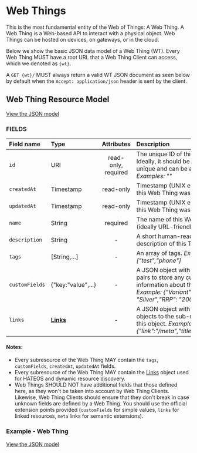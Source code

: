 # Web Things
This is the most fundamental entity of the Web of Things: A Web Thing. A Web Thing is a Web-based API to interact with a physical object. Web Things can be hosted on devices, on gateways, or in the cloud. 

Below we show the basic JSON data model of a Web Thing (WT). Every Web Thing MUST have a root URL that a Web Thing Client can access, which we denoted as `{wt}`.  

A `GET {wt}/` MUST always return a valid WT JSON document as seen below by default when the `Accept: application/json` header is sent by the client.  


## Web Thing Resource Model

[View the JSON model](https://github.com/w3c/wot/blob/master/TF-AP/models/web-thing-model.json)

### FIELDS

| Field name  | Type  | Attributes | Description|
| :------------ |:----------| :-----:|:-----|
| `id` | URI | read-only, required | The unique ID of this Web Thing. Ideally, it should be globally unique and can be a URI. _Examples: ""_|
| `createdAt` | Timestamp  | read-only | Timestamp (UNIX epoch) when this Web Thing was created. |
| `updatedAt` | Timestamp  | read-only | Timestamp (UNIX epoch) when this Web Thing was last updated. |
| `name` | String  | required | The name of this Web Thing (ideally URL-friendly). |
| `description` | String  | - | A short human-readable description of this Thing. | 
| `tags` | [String,...]  | - | An array of tags. _Example: ["test","phone"]_| 
| `customFields` | {"key:"value",...}  | - | A JSON object with key-value pairs to store any custom information about this Web Thing. _Example: {"Variant": "Silver","RRP": "200 USD"}_| 
| `links` | **[Links](#links)** | - | A JSON object with multiple Link objects to the sub-resources of this object. _Example: {"meta": {"link":"/meta","title":"Metadata"}}_| 

#### Notes:
* Every subresource of the Web Thing MAY contain the `tags`, `customFields`, `createdAt`, `updatedAt` fields. 
* Every subresource of the Web Thing MAY contain the [Links](#links) object used for HATEOS and dynamic resource discovery. 
* Web Things SHOULD NOT have additional fields that those defined here, as they won't be taken into account by Web Thing Clients. Likewise, Web Thing Clients should ensure that they don't break in case unknown fields are defined by a Web Thing. You should use the official extension points provided (`customFields` for simple values, `links` for linked resources, `meta` links for semantic extensions).  


### Example - Web Thing
[View the JSON model](https://github.com/w3c/wot/blob/master/TF-AP/models/web-thing-example.json)

